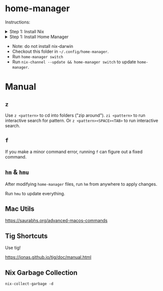 # home-manager

Instructions:

<details>
    <summary>Step 1: Install Nix</summary>

```sh
sh <(curl -L https://nixos.org/nix/install)
```

Select all defaults.

----

</details>


<details>
    <summary>Step 1: Install Home Manager</summary>

```sh
nix run home-manager/master -- init --switch
```

This will create your `~/.config/home-manager`, you can delete it and checkout
the content of this repo.

----

</details>

- Note: do not install nix-darwin
- Checkout this folder in `~/.config/home-manager`.
- Run `home-manager switch`
- Run `nix-channel --update && home-manager switch` to update `home-manager`.


# Manual

## `z`

Use `z <pattern>` to cd into folders ("zip around"). `zi <pattern>` to run
interactive search for pattern. Or `z <pattern><SPACE><TAB>` to run interactive
search.

## `f`

If you make a minor command error, running `f` can figure out a fixed command.

## `hm` & `hmu`

After modifying `home-manager` files, run `hm` from anywhere to apply changes.

Run `hmu` to update everything.

## Mac Utils

https://saurabhs.org/advanced-macos-commands

## Tig Shortcuts

Use tig!

https://jonas.github.io/tig/doc/manual.html

## Nix Garbage Collection

`nix-collect-garbage -d`
